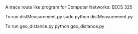 A trace route like program for Computer Networks: EECS 325



To run distMeasurement.py
  sudo python distMeasurement.py

To run geo_distance.py
  python geo_distance.py
